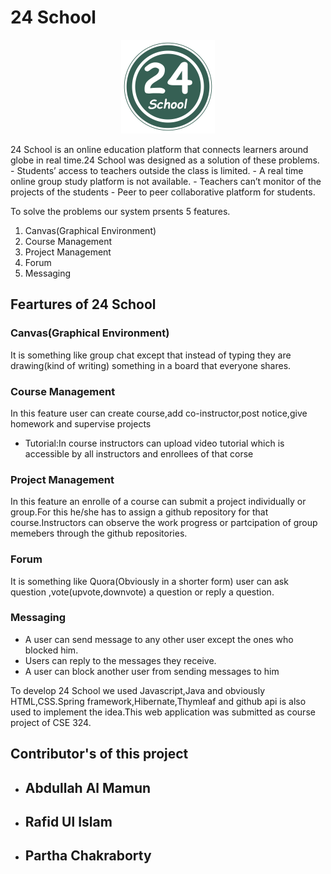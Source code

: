 # 24 School
<p align="center">
<img src="SpringOracle/src/main/resources/static/images/24School_logo.png" class="img-responsive" width="150" height="150" >
</p>
24 School is an online education platform that connects learners around globe in real time.24 School was designed as a solution of these problems.
- Students’ access to teachers outside the class is limited. 
- A real time online group study platform is not available.
- Teachers can’t monitor of the projects of the students
- Peer to peer collaborative platform for students.

To solve the problems our system prsents 5 features.

1. Canvas(Graphical Environment)
2. Course Management
3. Project Management
4. Forum
5. Messaging

## Feartures of 24 School

### Canvas(Graphical Environment)
It is something like group chat except that instead of typing they are drawing(kind of  writing) something in a board that everyone shares.

### Course Management
In this feature user can create course,add co-instructor,post notice,give homework and supervise projects
- Tutorial:In course instructors can upload video tutorial which is accessible by all instructors and enrollees of that corse

### Project Management
In this feature an enrolle of a course can submit a project individually or group.For this he/she has to assign a github repository for that course.Instructors can observe the work progress or partcipation of group memebers through the github repositories.

### Forum
It is something like Quora(Obviously in a shorter form) user can ask question ,vote(upvote,downvote) a question or reply a question.

### Messaging
- A user can send message to any other user except the ones who
blocked him.
-  Users can reply to the messages they receive.
-  A user can block another user from sending messages to him

To develop 24 School we used Javascript,Java and obviously HTML,CSS.Spring framework,Hibernate,Thymleaf and github api is also used to implement the idea.This web application was submitted as course project of CSE 324.

## Contributor's of this project
- <h2>Abdullah Al Mamun</h2>
- <h2>Rafid Ul Islam</h2>
- <h2>Partha Chakraborty</h2>

